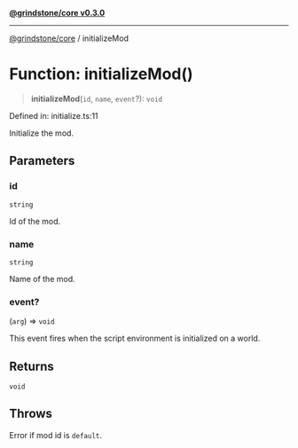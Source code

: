 [**@grindstone/core v0.3.0**](../README.md)

***

[@grindstone/core](../globals.md) / initializeMod

# Function: initializeMod()

> **initializeMod**(`id`, `name`, `event`?): `void`

Defined in: initialize.ts:11

Initialize the mod.

## Parameters

### id

`string`

Id of the mod.

### name

`string`

Name of the mod.

### event?

(`arg`) => `void`

This event fires when the script environment is initialized on a world.

## Returns

`void`

## Throws

Error if mod id is `default`.
